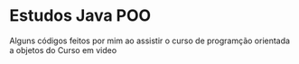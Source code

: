 # Estudos Java POO
 Alguns códigos feitos por mim ao assistir o curso de programção orientada a objetos do Curso em video
